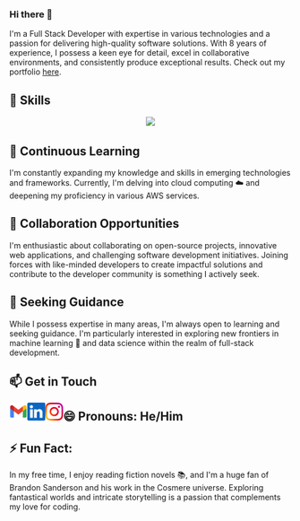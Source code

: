 ### Hi there 👋
I'm a Full Stack Developer with expertise in various technologies and a passion for delivering high-quality software solutions. With 8 years of experience, I possess a keen eye for detail, excel in collaborative environments, and consistently produce exceptional results. Check out my portfolio [here](https://hamza-arshad.github.io/portfolio).

## 🚀 Skills
<p align="center">
  <a href="https://skillicons.dev">
    <img src="https://skillicons.dev/icons?i=js,ts,nodejs,java,python,react,vue,nuxtjs,nextjs,html5,css3,mysql,postgres,tailwind,redis,kubernetes,docker,windicss,mongodb,grafana,jenkins,aws,tensorflow,firebase&perline=12" />
  </a>
</p>

## 🌱 Continuous Learning
I'm constantly expanding my knowledge and skills in emerging technologies and frameworks. Currently, I'm delving into cloud computing ☁️ and deepening my proficiency in various AWS services.

## 👯 Collaboration Opportunities
I'm enthusiastic about collaborating on open-source projects, innovative web applications, and challenging software development initiatives. Joining forces with like-minded developers to create impactful solutions and contribute to the developer community is something I actively seek.

## 🤔 Seeking Guidance
While I possess expertise in many areas, I'm always open to learning and seeking guidance. I'm particularly interested in exploring new frontiers in machine learning 🤖 and data science within the realm of full-stack development.

## 📫 Get in Touch
<a href="mailto:sheikh.hamza.arshad@gmail.com">
    <img height="32" align="left" alt="Mail" src="icons/gmail.png" />
</a>

<a href="https://www.linkedin.com/in/hamzaarshad">
    <img height="32" align="left" alt="LinkedIn" src="icons/linkedin.png" />
</a>

<a href="https://www.instagram.com/sh3ikh00/">
    <img height="32" align="left" alt="Instagram" src="icons/instagram.png" />
</a>

## 😄 Pronouns: He/Him

## ⚡ Fun Fact:
In my free time, I enjoy reading fiction novels 📚, and I'm a huge fan of Brandon Sanderson and his work in the Cosmere universe. Exploring fantastical worlds and intricate storytelling is a passion that complements my love for coding.

<!--
**hamza-arshad/hamza-arshad** is a ✨ _special_ ✨ repository because its `README.md` (this file) appears on your GitHub profile.

Here are some ideas to get you started:

- 🔭 I’m currently working on ...
- 🌱 I’m currently learning ...
- 👯 I’m looking to collaborate on ...
- 🤔 I’m looking for help with ...
- 💬 Ask me about ...
- 📫 How to reach me: ...
- 😄 Pronouns: ...
- ⚡ Fun fact: ...
-->
